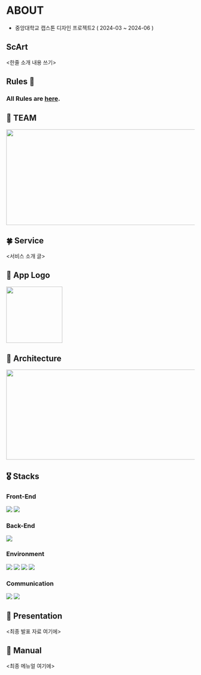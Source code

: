 # ABOUT
- 중앙대학교 캡스톤 디자인 프로젝트2 ( 2024-03 ~ 2024-06 )


##  ScArt 
<한줄 소개 내용 쓰기>



## Rules 🤝
### All Rules are [here](./Rules.md).



## 🐥 TEAM 
<img src="https://github.com/CAU24-Capstone-Design2/.github/assets/80440429/ab68df0a-9bef-4d05-9d73-84506a62ede7.png" width="700" height="255"/>





## 🍀 Service 

<서비스 소개 글>




## 🎀 App Logo 
<img src="https://github.com/HomeProtectors/.github/assets/80440429/7b3c5f22-8d2a-478f-bd21-9d378e1a76c1.png" width="150" height="150"/>




## 🐲 Architecture 
<img src="https://github.com/HomeProtectors/.github/assets/80440429/c0d77ed5-1909-45d2-a28a-64ff0052769d.png" width="750" height="240"/>




## 🎖️ Stacks
### Front-End
<img src="https://img.shields.io/badge/flutter-02569B?style=for-the-badge&logo=flutter&logoColor=white"> <img src="https://img.shields.io/badge/dart-0175C2?style=for-the-badge&logo=flutter&logoColor=white">

### Back-End
<img src="https://img.shields.io/badge/spring-6DB33F?style=for-the-badge&logo=spring&logoColor=white">

### Environment
<img src="https://img.shields.io/badge/IntelliJ IDEA-000000?style=for-the-badge&logo=IntelliJ IDEA&logoColor=white"> <img src="https://img.shields.io/badge/Git-F05032?style=for-the-badge&logo=Git&logoColor=white"> <img src="https://img.shields.io/badge/Github-181717?style=for-the-badge&logo=Github&logoColor=white">  <img src="https://img.shields.io/badge/mysql-4479A1?style=for-the-badge&logo=mysql&logoColor=white"> 

### Communication
<img src="https://img.shields.io/badge/Notion-000000?style=for-the-badge&logo=Notion&logoColor=white"> <img src="https://img.shields.io/badge/Google Meet-00897B?style=for-the-badge&logo=Google Meet&logoColor=white">


## 📑 Presentation
<최종 발표 자료 여기에>

## 📑 Manual
<최종 메뉴얼 여기에>
